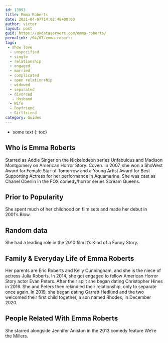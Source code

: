 ```yaml
---
id: 13993
title: Emma Roberts
date: 2021-04-07T14:02:48+00:00
author: victor
layout: post
guid: https://ukdataservers.com/emma-roberts/
permalink: /04/07/emma-roberts
tags:
 - show love
  - unspecified
  - single
  - relationship
  - engaged
  - married
  - complicated
  - open relationship
  - widowed
  - separated
  - divorced
   - Husband
  - Wife
  - Boyfriend
  - Girlfriend
category: Guides
---
```


* some text
{: toc}


## Who is Emma Roberts



Starred as Addie Singer on the Nickelodeon series Unfabulous and Madison Montgomery on American Horror Story: Coven. In 2007, she won a ShoWest Award for Female Star of Tomorrow and a Young Artist Award for Best Supporting Actress for her performance in Aquamarine. She was cast as Chanel Oberlin in the FOX comedy/horror series Scream Queens. 

                
                
                
## Prior to Popularity



She spent much of her childhood on film sets and made her debut in 2001&#8217;s Blow. 

                
                
                
## Random data



She had a leading role in the 2010 film It&#8217;s Kind of a Funny Story. 

                
                
                
## Family & Everyday Life of Emma Roberts



Her parents are Eric Roberts and Kelly Cunningham, and she is the niece of actress Julia Roberts. In 2014, she got engaged to fellow American Horror Story actor Evan Peters. After their split she began dating Christopher Hines in 2016. She and Peters then rekindled their relationship, only to separate once again. In 2019, she began dating Garrett Hedlund and the two welcomed their first child together, a son named Rhodes, in December 2020.

                
                
                
## People Related With Emma Roberts



She starred alongside Jennifer Aniston in the 2013 comedy feature We&#8217;re the Millers. 

                
              
            
          
          
          